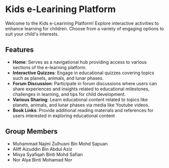 # Kids e-Learining Platform

Welcome to the Kids e-Learining Platform! Explore interactive activities to enhance learning for children. Choose from a variety of engaging options to suit your child's interests.

## Features 

- **Home**: Serves as a navigational hub providing access to various sections of the e-learning platform.
- **Interactive Quizzes**: Engage in educational quizzes covering topics such as planets, animals, and lunar phases. 
- **Forum Discussion**: Participate in forum discussions where users can share experiences and insights related to educational milestones, challenges in learning, and tips for child development. 
- **Various Sharing**: Learn educational content related to topics like planets, animals, and lunar phases via media like Youtube videos.
- **Book Links**: Provide additional reading materials and references for users interested in exploring educational content 

## Group Members 

- Muhammad Najmi Zulhusni Bin Mohd Sapuan
- Aliff Aizuddin Bin Abdul Aziz
- Misya Syafiqah Binti Mohd Safian
- Nor Alya Binti Mohamad Nor
